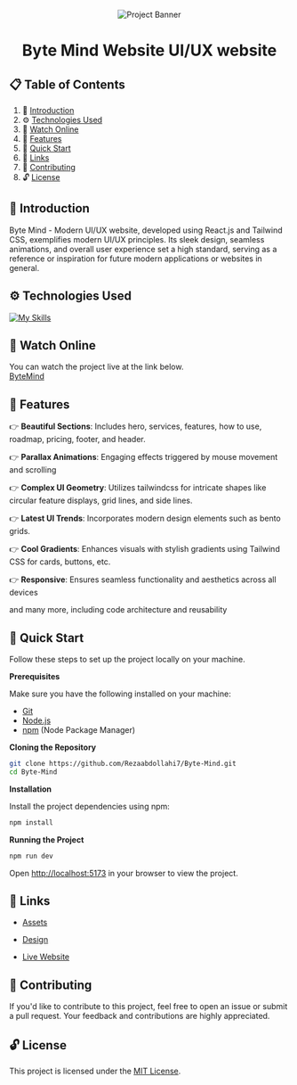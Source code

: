 <div align="center">
  <br />
      <img src="https://i.ibb.co/Kqdv8j1/Image-from.png" alt="Project Banner">
  <br />

</div>

# <h1 align="center">Byte Mind Website UI/UX website</h1>

## 📋 <a name="table">Table of Contents</a>

1. 🤖 [Introduction](#introduction)
2. ⚙️ [Technologies Used ](#Technologies)
3. 👀 [Watch Online](#LIVE)
4. 🎯 [Features](#features)
5. 🤸 [Quick Start](#quick-start)
6. 🔗 [Links](#links)
7. 🤝 [Contributing](#Contributing)
8. 🔓 [License](#License)

## <a name="introduction">🤖 Introduction</a>

Byte Mind - Modern UI/UX website, developed using React.js and Tailwind CSS, exemplifies modern UI/UX principles. Its sleek design, seamless animations, and overall user experience set a high standard, serving as a reference or inspiration for future modern applications or websites in general.

## <a name="Technologies">⚙️ Technologies Used</a>

[![My Skills](https://skillicons.dev/icons?i=react,vite,tailwind,js,&theme=dark)](https://skillicons.dev)


## <a name="LIVE">👀  Watch Online</a>
You can watch the project live at the link below.
<br/>
 [ByteMind]( https://byte-mind.vercel.app)


## <a name="features">🎯 Features</a>

👉 **Beautiful Sections**: Includes hero, services, features, how to use, roadmap, pricing, footer, and header.

👉 **Parallax Animations**: Engaging effects triggered by mouse movement and scrolling

👉 **Complex UI Geometry**: Utilizes tailwindcss for intricate shapes like circular feature displays, grid lines, and side lines.

👉 **Latest UI Trends**: Incorporates modern design elements such as bento grids.

👉 **Cool Gradients**: Enhances visuals with stylish gradients using Tailwind CSS for cards, buttons, etc.

👉 **Responsive**: Ensures seamless functionality and aesthetics across all devices

and many more, including code architecture and reusability

## <a name="quick-start">🤸 Quick Start</a>

Follow these steps to set up the project locally on your machine.

**Prerequisites**

Make sure you have the following installed on your machine:

- [Git](https://git-scm.com/)
- [Node.js](https://nodejs.org/en)
- [npm](https://www.npmjs.com/) (Node Package Manager)

**Cloning the Repository**

```bash
git clone https://github.com/Rezaabdollahi7/Byte-Mind.git
cd Byte-Mind
```

**Installation**

Install the project dependencies using npm:

```bash
npm install
```

**Running the Project**

```bash
npm run dev
```

Open [http://localhost:5173](http://localhost:5173) in your browser to view the project.

## <a name="links">🔗 Links</a>

- [Assets](https://drive.google.com/file/d/1JKzwPl_hnpjIlNbwfjMagb4HosxnyXbf/view?usp=sharing)
- [Design](https://drive.google.com/file/d/15WJMOchujvaQ7Kg9e0nGeGR7G7JOeX1K/view?usp=sharing)

- [Live Website](https://byte-mind.vercel.app)

## <a name="Contributing"> 🤝 Contributing</a>

If you'd like to contribute to this project, feel free to open an issue or submit a pull request. Your feedback and contributions are highly appreciated.

## <a name="License">🔓 License</a>

This project is licensed under the [MIT License](LICENSE).
